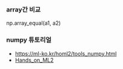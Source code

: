 ### array간 비교
np.array_equal(a1, a2) 

### numpy 튜토리얼
* https://ml-ko.kr/homl2/tools_numpy.html
* [Hands_on_ML2](https://github.com/rickiepark/handson-ml2/blob/master/tools_numpy.ipynb)
